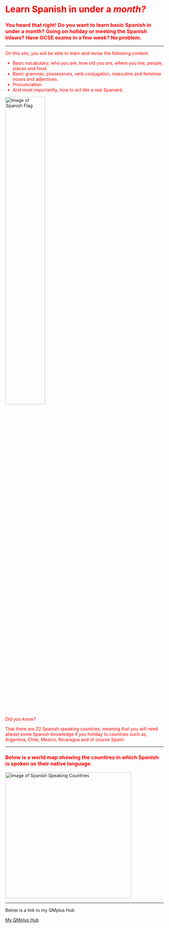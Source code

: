 <font color="red">
  <h1 style="color:red;">Learn Spanish in under a <em>month?</em></h1>
<h3 style="color:red;"> You heard that right! Do you want to learn basic Spanish in under a month? Going on holiday or meeting the Spanish inlaws? Have GCSE exams in a few week? No problem. </h3>

<hr>

<p style="color:red;"> On this site, you will be able to learn and revise the following content. </p> 
<ul style="color:red;"> <li> Basic vocabulary; who you are, how old you are, where you live, people, places and food. </li>
<li> Basic grammar; possessives, verb conjugation, masculine and feminine nouns and adjectives. </li> 
<li> Pronunciation </li>
<li> And most importantly, how to act like a real Spaniard. </li></ul> </font>

<img class="imgLeft" src="https://www.worldatlas.com/spanish.png" alt= "Image of Spanish Flag" width="50%" height="50%"> 

<em style="color:red;"> Did you know? </em> 

<p style="color:red;"> That there are 22 Spanish speaking countries, meaning that you will need atleast some Spanish knowledge if you holiday to countries such as, Argentina, Chile, Mexico, Nicaragua and of course Spain! </p>

<hr> 

<h3 style="color:red;"> Below is a world map showing the countires in which Spanish is spoken as their native language.</h3>

<img src="https://sites.google.com/a/rsu35.org/profe-spanish-1/_/rsrc/1474069579712/unit-1-me-presento/3-geography-of-the-spanish-speaking-world/mapa%20del%20mundo%20hispanohablante.gif" alt= "Image of Spanish Speaking Countries" width="400" height="400"> 



<hr> 
<p> Below is a link to my QMplus Hub </p>

<a href="https://hub.qmplus.qmul.ac.uk/view/view.php?profile=ml16168&page=sml209-computers-and-languages-hayley-wheeler"> My QMplus Hub</a>
